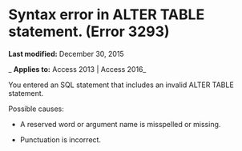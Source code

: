 
# Syntax error in ALTER TABLE statement. (Error 3293)

 **Last modified:** December 30, 2015

 _ **Applies to:** Access 2013 | Access 2016_

You entered an SQL statement that includes an invalid ALTER TABLE statement.

Possible causes:


- A reserved word or argument name is misspelled or missing.
    
- Punctuation is incorrect.
    

